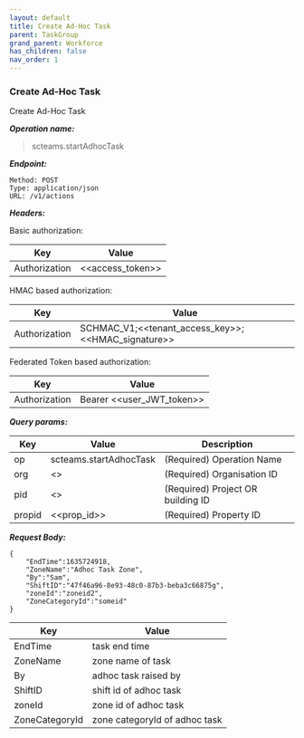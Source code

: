 ```yaml
---
layout: default
title: Create Ad-Hoc Task
parent: TaskGroup
grand_parent: Workforce
has_children: false
nav_order: 1
---
```



### Create Ad-Hoc Task

Create Ad-Hoc Task

***Operation name:***

> scteams.startAdhocTask

***Endpoint:***

```
Method: POST
Type: application/json
URL: /v1/actions
```

***Headers:***

Basic authorization:

|Key|Value|
|---|---|
|Authorization|<<access_token>>|


HMAC based authorization:

|Key|Value|
|---|---|
|Authorization|SCHMAC_V1;<<tenant_access_key>>;<<HMAC_signature>>|

Federated Token based authorization:

|Key|Value|
|---|---|
|Authorization|Bearer <<user_JWT_token>>|

***Query params:***

| Key | Value | Description |
| --- | ------|-------------|
| op | scteams.startAdhocTask | (Required) Operation Name |
| org | <<org>> | (Required) Organisation ID |
| pid | <<pid>> | (Required) Project OR building ID |
| propid | <<prop_id>> | (Required) Property ID |


***Request Body:***

```
{
    "EndTime":1635724918,
    "ZoneName":"Adhoc Task Zone",
    "By":"Sam",
    "ShiftID":"47f46a96-8e93-48c0-87b3-beba3c66875g",
    "zoneId":"zoneid2",
    "ZoneCategoryId":"someid"
}
```

|Key|Value|
|---|---|
|EndTime|task end time|
|ZoneName|zone name of task|
|By|adhoc task raised by|
|ShiftID|shift id of adhoc task|
|zoneId|zone id of adhoc task|
|ZoneCategoryId|zone categoryId of adhoc task|